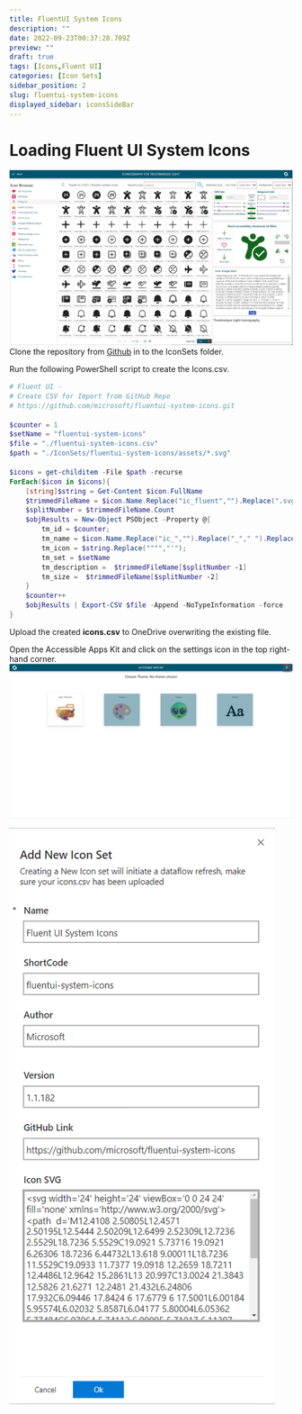 ```yaml
---
title: FluentUI System Icons
description: ""
date: 2022-09-23T00:37:28.709Z
preview: ""
draft: true
tags: [Icons,Fluent UI]
categories: [Icon Sets]
sidebar_position: 2
slug: fluentui-system-icons
displayed_sidebar: iconsSideBar
---
```


# Loading Fluent UI System Icons

![Fluent UI System Icons](../icons/assets/fluentui-systems-icons.png)
Clone the repository from [Github](https://github.com/microsoft/fluentui-system-icons) in to the IconSets folder.

Run the following PowerShell script to create the Icons.csv.

```powershell
# Fluent UI - 
# Create CSV for Import from GitHub Repo
# https://github.com/microsoft/fluentui-system-icons.git

$counter = 1
$setName = "fluentui-system-icons"
$file = "./fluentui-system-icons.csv"
$path = "./IconSets/fluentui-system-icons/assets/*.svg"

$icons = get-childitem -File $path -recurse
ForEach($icon in $icons){
    [string]$string = Get-Content $icon.FullName
    $trimmedFileName = $icon.Name.Replace("ic_fluent","").Replace(".svg","").Split("_")
    $splitNumber = $trimmedFileName.Count
    $objResults = New-Object PSObject -Property @{
        tm_id = $counter;
        tm_name = $icon.Name.Replace("ic_","").Replace("_"," ").Replace(".svg","");
        tm_icon = $string.Replace("""","'");
        tm_set = $setName
        tm_description =  $trimmedFileName[$splitNumber -1]
        tm_size =  $trimmedFileName[$splitNumber -2]
    }
    $counter++
    $objResults | Export-CSV $file -Append -NoTypeInformation -force
}
```
Upload the created  **icons.csv** to OneDrive overwriting the existing file.

Open the Accessible Apps Kit and click on the settings icon in the top right-hand corner.
![Open Icon Set Admin](.\assets\open-iconset-admin.png)

![Add Icon Set](.\assets\create-icon-set.png)
